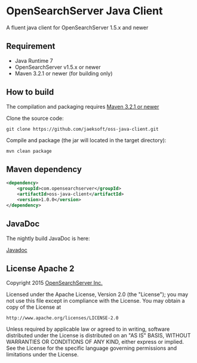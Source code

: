 OpenSearchServer Java Client
============================

A fluent java client for OpenSearchServer 1.5.x and newer

Requirement
-----------

- Java Runtime 7
- OpenSearchServer v1.5.x or newer
- Maven 3.2.1 or newer (for building only)

How to build
------------

The compilation and packaging requires [Maven 3.2.1 or newer](http://maven.apache.org/)

Clone the source code:

```shell
git clone https://github.com/jaeksoft/oss-java-client.git
```

Compile and package (the jar will located in the target directory):

```shell
mvn clean package
```

Maven dependency
----------------

```xml
<dependency>
    <groupId>com.opensearchserver</groupId>
    <artifactId>oss-java-client</artifactId>
    <version>1.0.0</version>
</dependency>
```

JavaDoc
-------

The nightly build JavaDoc is here:

[Javadoc](http://opensearchserver.github.io/oss-java-client/)

License Apache 2
----------------

Copyright 2015 [OpenSearchServer Inc.](http://www.opensearchserver.com)


Licensed under the Apache License, Version 2.0 (the "License");
you may not use this file except in compliance with the License.
You may obtain a copy of the License at

    http://www.apache.org/licenses/LICENSE-2.0

Unless required by applicable law or agreed to in writing, software
distributed under the License is distributed on an "AS IS" BASIS,
WITHOUT WARRANTIES OR CONDITIONS OF ANY KIND, either express or implied.
See the License for the specific language governing permissions and
limitations under the License.
